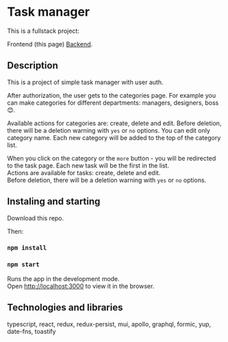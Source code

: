 # Task manager

This is a fullstack project:

Frontend (this page) [Backend](https://github.com/1leha/tg-backend).

## Description

This is a project of simple task manager with user auth.

After authorization, the user gets to the categories page. For example you can
make categories for different departments: managers, designers, boss 😊.

Available actions for categories are: create, delete and edit. Before deletion,
there will be a deletion warning with `yes` or `no` options. You can edit only
category name. Each new category will be added to the top of the category list.

When you click on the category or the `more` button - you will be redirected to
the task page. Each new task will be the first in the list.\
Actions are available for tasks: create, delete and edit.\
Before deletion, there will be a deletion warning with `yes` or `no` options.

## Instaling and starting

Download this repo.

Then:

### `npm install`

### `npm start`

Runs the app in the development mode.\
Open [http://localhost:3000](http://localhost:3000) to view it in the browser.

## Technologies and libraries

typescript, react, redux, redux-persist, mui, apollo, graphql, formic, yup,
date-fns, toastify
